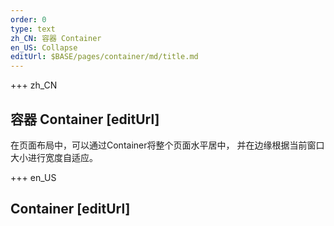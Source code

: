 ```yaml
---
order: 0
type: text
zh_CN: 容器 Container
en_US: Collapse
editUrl: $BASE/pages/container/md/title.md
---
```


+++  zh_CN 
## 容器 Container [editUrl]  
在页面布局中，可以通过Container将整个页面水平居中， 并在边缘根据当前窗口大小进行宽度自适应。


+++  en_US 
## Container [editUrl]  

